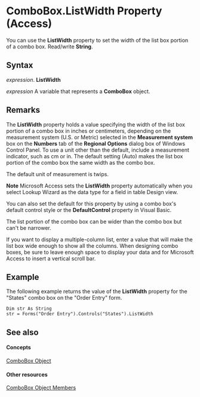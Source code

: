 
# ComboBox.ListWidth Property (Access)

You can use the  **ListWidth** property to set the width of the list box portion of a combo box. Read/write **String**.


## Syntax

 _expression_. **ListWidth**

 _expression_ A variable that represents a **ComboBox** object.


## Remarks

The  **ListWidth** property holds a value specifying the width of the list box portion of a combo box in inches or centimeters, depending on the measurement system (U.S. or Metric) selected in the **Measurement system** box on the **Numbers** tab of the **Regional Options** dialog box of Windows Control Panel. To use a unit other than the default, include a measurement indicator, such as cm or in. The default setting (Auto) makes the list box portion of the combo box the same width as the combo box.

The default unit of measurement is twips.


 **Note**  Microsoft Access sets the  **ListWidth** property automatically when you select Lookup Wizard as the data type for a field in table Design view.

You can also set the default for this property by using a combo box's default control style or the  **DefaultControl** property in Visual Basic.

The list portion of the combo box can be wider than the combo box but can't be narrower.

If you want to display a multiple-column list, enter a value that will make the list box wide enough to show all the columns. When designing combo boxes, be sure to leave enough space to display your data and for Microsoft Access to insert a vertical scroll bar.


## Example

The following example returns the value of the  **ListWidth** property for the "States" combo box on the "Order Entry" form.


```
Dim str As String 
str = Forms("Order Entry").Controls("States").ListWidth
```


## See also


#### Concepts


[ComboBox Object](1cf508d5-023e-eb38-3991-71e82b2a4e7e.md)
#### Other resources


[ComboBox Object Members](d0d83ca3-3698-295e-5335-7d0816557d6b.md)